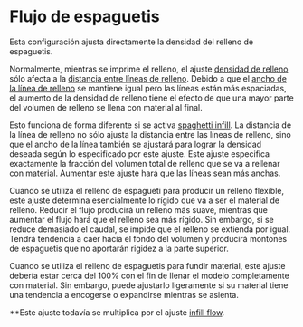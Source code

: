 Flujo de espaguetis
====
Esta configuración ajusta directamente la densidad del relleno de espaguetis.

Normalmente, mientras se imprime el relleno, el ajuste [densidad de relleno](../relleno/infiltro_sparse_densidad.md) sólo afecta a la [distancia entre líneas de relleno](../relleno/infiltro_línea_distancia.md). Debido a que el [ancho de la línea de relleno](../resolution/infill_line_width.md) se mantiene igual pero las líneas están más espaciadas, el aumento de la densidad de relleno tiene el efecto de que una mayor parte del volumen de relleno se llena con material al final.

Esto funciona de forma diferente si se activa [spaghetti infill](spaghetti_infill_enabled.md). La distancia de la línea de relleno no sólo ajusta la distancia entre las líneas de relleno, sino que el ancho de la línea también se ajustará para lograr la densidad deseada según lo especificado por este ajuste. Este ajuste especifica exactamente la fracción del volumen total de relleno que se va a rellenar con material. Aumentar este ajuste hará que las líneas sean más anchas.

Cuando se utiliza el relleno de espagueti para producir un relleno flexible, este ajuste determina esencialmente lo rígido que va a ser el material de relleno. Reducir el flujo producirá un relleno más suave, mientras que aumentar el flujo hará que el relleno sea más rígido. Sin embargo, si se reduce demasiado el caudal, se impide que el relleno se extienda por igual. Tendrá tendencia a caer hacia el fondo del volumen y producirá montones de espaguetis que no aportarán rigidez a la parte superior. 

Cuando se utiliza el relleno de espaguetis para fundir material, este ajuste debería estar cerca del 100% con el fin de llenar el modelo completamente con material. Sin embargo, puede ajustarlo ligeramente si su material tiene una tendencia a encogerse o expandirse mientras se asienta.

**Este ajuste todavía se multiplica por el ajuste [infill flow](../material/infill_material_flow.md).